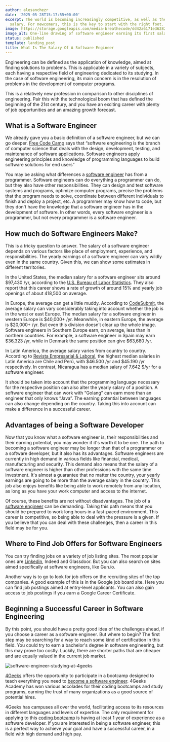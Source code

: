 ```yaml
---
author: alesanchezr
date: '2025-05-28T15:17:55+00:00'
excerpt: The world is becoming increasingly competitive, as well as the software engineer
  salary. For newcomers, this is the key to start with the right foot.
image: https://storage.googleapis.com/media-breathecode/dd42a6171e36282608d5f8f151880d02d1ebc892800f35996cebdd7dcbcdf5e2
image_alt: One-line drawing of software engineer earning its first salary
status: published
template: landing_post
title: What Is The Salary Of A Software Engineer
---
```

Engineering can be defined as the application of knowledge, aimed at finding solutions to problems. This is applicable in a variety of subjects, each having a respective field of engineering dedicated to its studying. In the case of software engineering, its main concern is in the resolution of problems in the development of computer programs. 

This is a relatively new profession in comparison to other disciplines of engineering. Pair this with the technological boom that has defined the beginning of the 21st century, and you have an exciting career with plenty of job opportunities and an amazing growth forecast.

## What is a Software Engineer

We already gave you a basic definition of a software engineer, but we can go deeper. [Free Code Camp](https://www.freecodecamp.org/) says that “software engineering is the branch of computer science that deals with the design, development, testing, and maintenance of software applications. Software engineers apply engineering principles and knowledge of programming languages to build software solutions for end users”

You may be asking what differences a [software engineer](https://4geeksacademy.com/us/coding-bootcamps/software-engineer-bootcamp) has from a programmer. Software engineers can do everything a programmer can do, but they also have other responsibilities. They can design and test software systems and programs, optimize computer programs, precise the problems that the program needs to solve, coordinate between different individuals to finish and deploy a project, etc. A programmer may know how to code, but they don't have the knowledge that a software engineer has in the development of software. In other words, every software engineer is a programmer, but not every programmer is a software engineer.

## How much do Software Engineers Make?

This is a tricky question to answer. The salary of a software engineer depends on various factors like place of employment, experience, and responsibilities. The yearly earnings of a software engineer can vary wildly even in the same country. Given this, we can show some estimates in different territories.

In the United States, the median salary for a software engineer sits around $97,430 /yr, according to the [U.S. Bureau of Labor Statistics](https://www.bls.gov/ooh/computer-and-information-technology/home.htm). They also report that this career shows a rate of growth of around 15% and yearly job openings of about 418,500 on average.

In Europe, the average can get a little muddy. According to [CodeSubmit](https://codesubmit.io/blog/software-engineer-salary-by-country/#the-average-software-engineering-salary-in-europe), the average salary can vary considerably taking into account whether the job is in the west or east Europe. The median salary for a software engineer in western Europe is $40,000+ /yr. Meanwhile, in eastern Europe, the average is $20,000+ /yr. But even this division doesn’t clear up the whole image. Software engineers in Southern Europe earn, on average, less than in northern countries. For example, a software engineer in Spain may earn $36,323 /yr, while in Denmark the same position can give $63,680 /yr.

In Latin America, the average salary varies from country to country. According to [Revista Empresarial & Laboral](https://revistaempresarial.com/gestion-humana/nomina/salarios-profesionales-ti-latinoamerica/), the highest median salaries in Latin America are Chile and Perú, with $46.500 /yr and $45.190 /yr respectively. In contrast, Nicaragua has a median salary of 7.642 $/yr for a software engineer. 

It should be taken into account that the programming language necessary for the respective position can also alter the yearly salary of a position. A software engineer that can work with “Golang” can earn more than an engineer that only knows “Java”. The earning potential between languages can also change depending on the country. Taking this into account can make a difference in a successful career.

## Advantages of being a Software Developer 

Now that you know what a software engineer is, their responsibilities and their earning potential, you may wonder if it's worth it to be one. The path to becoming a software engineer may be longer than that of a programmer or a software developer, but it also has its advantages. Software engineers are currently in high demand in various fields like financial, medical, manufacturing and security. This demand also means that the salary of a software engineer is higher than other professions with the same time investment. It's almost a guarantee that no matter the country, your yearly earnings are going to be more than the average salary in the country. This job also enjoys benefits like being able to work remotely from any location, as long as you have your work computer and access to the internet.

Of course, these benefits are not without disadvantages. The job of a [software engineer](https://4geeksacademy.com/us/coding-bootcamps/software-engineer-bootcamp) can be demanding. Taking this path means that you should be prepared to work long hours in a fast-paced environment. This career is competitive, so being able to deal with the pressure is a given. If you believe that you can deal with these challenges, then a career in this field may be for you.

## Where to Find Job Offers for Software Engineers

You can try finding jobs on a variety of job listing sites. The most popular ones are [Linkedin](https://www.linkedin.com/school/4geeksacademy/), Indeed and Glassdoor. But you can also search on sites aimed specifically at software engineers, like Gun.io.

Another way is to go to look for job offers on the recruiting sites of the top companies. A good example of this is in the Google job board site. Here you can find job postings aimed at entry-level applicants. You can also gain access to job postings if you earn a Google Career Certificate.

## Beginning a Successful Career in Software Engineering

By this point, you should have a pretty good idea of the challenges ahead, if you choose a career as a software engineer. But where to begin? The first step may be searching for a way to reach some kind of certification in this field. You could try to earn a bachelor's degree in software engineering, but this may prove too costly. Luckily, there are shorter paths that are cheaper and are equally valued in the current job market.

![software-engineer-studying-at-4geeks](https://storage.googleapis.com/media-breathecode/ad1403f19a9299b4ce4001ea2e1dfbdbc1c5e2dc7d040ddc9696e56ae3678fff-600x352)

[4Geeks](https://4geeksacademy.com/) offers the opportunity to participate in a bootcamp designed to teach everything you need to [become a software engineer](https://4geeksacademy.com/us/coding-bootcamps/software-engineer-bootcamp). 4Geeks Academy has won various accolades for their coding bootcamps and study programs, earning the trust of many organizations as a good source of potential hires. 

4Geeks has campuses all over the world, facilitating access to its resources in different languages and levels of expertise. The only requirement for applying to this [coding bootcamp](https://4geeksacademy.com/us/coding-bootcamps/software-engineer-bootcamp) is having at least 1 year of experience as a software developer. If you are interested in being a software engineer, this is a perfect way to achieve your goal and have a successful career, in a field with high demand and high pay.